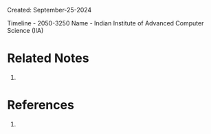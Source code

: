 Created: September-25-2024

Timeline - 2050-3250
Name - Indian Institute of Advanced Computer Science (IIA)

# Related Notes

1. 
# References

1. 